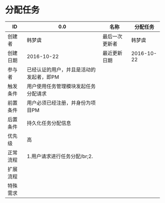 # 分配任务

| ID | 0.0 | 名称 | 分配任务 |
| --- | --- | --- | --- |
| 创建者 | 韩梦虞 | 最后一次更新者 | 韩梦虞 |
| 创建日期 | 2016-10-22 | 最近更新日期 | 2016-10-22 |
| 参与者 | 已经认证的用户，并且是活动的发起者，即PM |
| 触发条件 | 用户使用任务管理模块发起任务分配请求 |
| 前置条件 | 用户必须已经注册，并身份为项目PM |
| 后置条件 | 持久化任务分配信息 |
| 优先级 | 高 |
| 正常流程 | 1.用户请求进行任务分配/br;2. |
| 扩展流程 |  |
| 特殊需求 |  |

